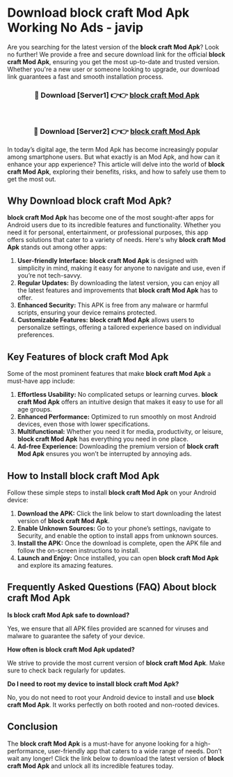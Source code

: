 # Download block craft Mod Apk Working No Ads - javip

Are you searching for the latest version of the **block craft Mod Apk**? Look no further! We provide a free and secure download link for the official **block craft Mod Apk**, ensuring you get the most up-to-date and trusted version. Whether you're a new user or someone looking to upgrade, our download link guarantees a fast and smooth installation process.

<div align="center">
<h3>🔴 Download [Server1] 👉👉 <a href="https://apk-comot.site?title=block_craft">block craft Mod Apk</a></h3><br>
<h3>🔴 Download [Server2] 👉👉 <a href="https://apk-comot.site?title=block_craft">block craft Mod Apk</a></h3>
</div>

In today’s digital age, the term Mod Apk has become increasingly popular among smartphone users. But what exactly is an Mod Apk, and how can it enhance your app experience? This article will delve into the world of **block craft Mod Apk**, exploring their benefits, risks, and how to safely use them to get the most out.

## Why Download block craft Mod Apk?

**block craft Mod Apk** has become one of the most sought-after apps for Android users due to its incredible features and functionality. Whether you need it for personal, entertainment, or professional purposes, this app offers solutions that cater to a variety of needs. Here's why **block craft Mod Apk** stands out among other apps:

1. **User-friendly Interface:** **block craft Mod Apk** is designed with simplicity in mind, making it easy for anyone to navigate and use, even if you’re not tech-savvy.
2. **Regular Updates:** By downloading the latest version, you can enjoy all the latest features and improvements that **block craft Mod Apk** has to offer.
3. **Enhanced Security:** This APK is free from any malware or harmful scripts, ensuring your device remains protected.
4. **Customizable Features:** **block craft Mod Apk** allows users to personalize settings, offering a tailored experience based on individual preferences.

## Key Features of block craft Mod Apk

Some of the most prominent features that make **block craft Mod Apk** a must-have app include:

1. **Effortless Usability:** No complicated setups or learning curves. **block craft Mod Apk** offers an intuitive design that makes it easy to use for all age groups.
2. **Enhanced Performance:** Optimized to run smoothly on most Android devices, even those with lower specifications.
3. **Multifunctional:** Whether you need it for media, productivity, or leisure, **block craft Mod Apk** has everything you need in one place.
4. **Ad-free Experience:** Downloading the premium version of **block craft Mod Apk** ensures you won’t be interrupted by annoying ads.

## How to Install block craft Mod Apk

Follow these simple steps to install **block craft Mod Apk** on your Android device:

1. **Download the APK:** Click the link below to start downloading the latest version of **block craft Mod Apk**.
2. **Enable Unknown Sources:** Go to your phone’s settings, navigate to Security, and enable the option to install apps from unknown sources.
3. **Install the APK:** Once the download is complete, open the APK file and follow the on-screen instructions to install.
4. **Launch and Enjoy:** Once installed, you can open **block craft Mod Apk** and explore its amazing features.

## Frequently Asked Questions (FAQ) About block craft Mod Apk

**Is block craft Mod Apk safe to download?**

Yes, we ensure that all APK files provided are scanned for viruses and malware to guarantee the safety of your device.

**How often is block craft Mod Apk updated?**

We strive to provide the most current version of **block craft Mod Apk**. Make sure to check back regularly for updates.

**Do I need to root my device to install block craft Mod Apk?**

No, you do not need to root your Android device to install and use **block craft Mod Apk**. It works perfectly on both rooted and non-rooted devices.

## Conclusion

The **block craft Mod Apk** is a must-have for anyone looking for a high-performance, user-friendly app that caters to a wide range of needs. Don’t wait any longer! Click the link below to download the latest version of **block craft Mod Apk** and unlock all its incredible features today.
